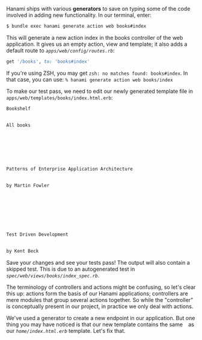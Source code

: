 Hanami ships with various **generators** to save on typing some of the code involved in adding new functionality. In our terminal, enter:
    
```sh    
$ bundle exec hanami generate action web books#index
```    

This will generate a new action index in the books controller of the web application. It gives us an empty action, view and template; it also adds a default route to *`apps/web/config/routes.rb`*:
    
```rb    
get '/books', to: 'books#index'
```    

If you're using ZSH, you may get `zsh: no matches found: books#index`. In that case, you can use: ` % hanami generate action web books/index `

To make our test pass, we need to edit our newly generated template file in `apps/web/templates/books/index.html.erb`:
    
    
```html    
Bookshelf

    
All books

    
    

      

        
Patterns of Enterprise Application Architecture

        
by Martin Fowler


      

    
      

        
Test Driven Development

        
by Kent Beck
```

      

    

    

Save your changes and see your tests pass! The output will also contain a skipped test. This is due to an autogenerated test in *`spec/web/views/books/index_spec.rb`*.

The terminology of controllers and actions might be confusing, so let's clear this up: actions form the basis of our Hanami applications; controllers are mere modules that group several actions together. So while the "controller" is conceptually present in our project, in practice we only deal with actions.

We've used a generator to create a new endpoint in our application. But one thing you may have noticed is that our new template contains the same `
` as our *`home/index.html.erb`* template. Let's fix that.
